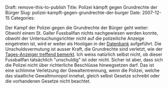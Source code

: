Draft: remove-this-to-publish
Title: Polizei kämpft gegen Grundrechte der Bürger
Slug: polizei-kampft-gegen-grundrechte-der-burger
Date: 2007-12-15
Categories:

Der Kampf der Polizei gegen die Grundrechte der Bürger geht weiter: Obwohl einem St. Galler Fussballfan nichts nachgewiesen werden konnte, obwohl der Untersuchungsrichter nicht auf die polizeiliche Anzeige eingetreten ist, wird er weiter als Hooligan in der [Datenbank](https://406.ch/writing/fichierung-von-fussballfans-nein/) aufgeführt. Die Unschuldsvermutung ist ausser Kraft, die Grundrechte sind verletzt, wie der [Tages-Anzeiger treffend bemerkt](http://www.tagesanzeiger.ch/dyn/news/schweiz/823756.html). Ich weiss natürlich selbst nicht, ob dieser Fussballfan tatsächlich "unschuldig" ist oder nicht. Sicher ist aber, dass sich die Polizei nicht über richterliche Beschlüsse hinwegsetzen darf. Das ist eine schlimme Verletzung der Gewaltentrennung, wenn die Polizei, welche das staatliche Gewaltmonopol innehat, gleich selbst Gesetze schreibt oder die vorhandenen Gesetze nicht beachtet.
